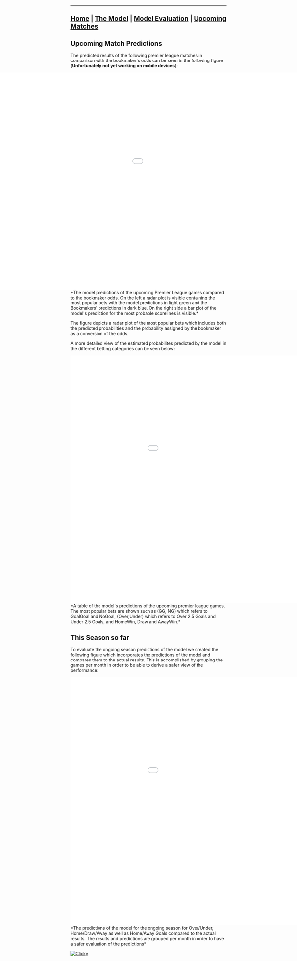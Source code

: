 ________________________________________________________________________________________________________________________________
<style>
    body {
        overflow-x: hidden;
    }
</style>

## [Home](https://nickpadd.github.io/EPLP.github.io/Home/ "EnglishPremierLeaguePredictor Home page") | [The Model](https://nickpadd.github.io/EPLP.github.io/Model/ "Learn more about the model") | [Model Evaluation](https://nickpadd.github.io/EPLP.github.io/Evaluation/ "Past season performance of the model") | [Upcoming Matches](https://nickpadd.github.io/EPLP.github.io/Upcoming/ "The predictions of the upcoming matches") 


## Upcoming Match Predictions

The predicted results of the following premier league matches in comparison with the bookmaker's odds can be seen in the following figure (**Unfortunately not yet working on mobile devices**):

<iframe src="UpcomingMatchesPredictionFigure.html" width="1500" height="700" frameborder="0" allowfullscreen="true" scrolling="no" style="position:relative; top: 0px; left: -250px;"></iframe> 
*The model predictions of the upcoming Premier League games compared to the bookmaker odds. On the left a radar plot is visible containing the most popular bets with the model predictions in light green and the Bookmakers' predictions in dark blue. On the right side a bar plot of the model's prediction for the most probable scorelines is visible.*

The figure depicts a radar plot of the most popular bets which includes both the predicted probabilities and the probability assigned by the bookmaker as a conversion of the odds.

A more detailed view of the estimated probabilites predicted by the model in the different betting categories can be seen below:

<iframe src="UpcomingMatchesPrediction.html" width="1100" height="800" frameborder="0" allowfullscreen="true" scrolling="no"></iframe> 
*A table of the model's predictions of the upcoming premier league games. The most popular bets are shown such as (GG, NG) which refers to GoalGoal and NoGoal, (Over,Under) which refers to Over 2.5 Goals and Under 2.5 Goals, and HomeWin, Draw and AwayWin.*

## This Season so far 

To evaluate the ongoing season predictions of the model we created the following figure which incorporates the predictions of the model and compares them to the actual results. This is accomplished by grouping the games per month in order to be able to derive a safer view of the performance:

<iframe src="SeasonPredictionEvaluation.html" width="1100" height="800" frameborder="0" allowfullscreen="true" scrolling="no"></iframe>
*The predictions of the model for the ongoing season for Over/Under, Home/Draw/Away as well as Home/Away Goals compared to the actual results. The results and predictions are grouped per month in order to have a safer evaluation of the predictions* 

<a title="GDPR-compliant Web Analytics" href="https://clicky.com/101427978"><img alt="Clicky" src="//static.getclicky.com/media/links/badge.gif" border="0" /></a>
<script async data-id="101427978" src="//static.getclicky.com/js"></script>
